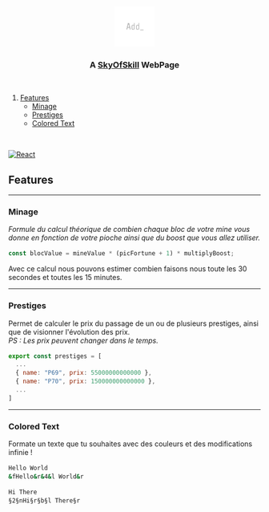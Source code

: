 <div align="center">
  <img src="src/assets/logo.png" alt="Logo" width="80" height="80">
  <h3 align="center">A <u>SkyOfSkill</u> WebPage</h3>
</div>

<br />

<ol>
  <li>
    <a href="#features">Features</a>
    <ul>
      <li><a href="#minage">Minage</a></li>
      <li><a href="#prestige">Prestiges</a></li>
      <li><a href="#colored-text">Colored Text</a></li>
    </ul>
  </li>
</ol>

<br />

[![React][React.js]][React-url]

## Features

---

### Minage

_Formule du calcul théorique de combien chaque bloc de votre mine vous donne en fonction de votre pioche ainsi que du boost que vous allez utiliser._

```js
const blocValue = mineValue * (picFortune + 1) * multiplyBoost;
```

Avec ce calcul nous pouvons estimer combien faisons nous toute les 30 secondes et toutes les 15 minutes.

---

### Prestiges

Permet de calculer le prix du passage de un ou de plusieurs prestiges, ainsi que de visionner l'évolution des prix.
<br />
_PS : Les prix peuvent changer dans le temps._

```js
export const prestiges = [
  ...
  { name: "P69", prix: 55000000000000 },
  { name: "P70", prix: 150000000000000 },
  ...
]
```

---

### Colored Text

Formate un texte que tu souhaites avec des couleurs et des modifications infinie !

```sh
Hello World
&fHello&r&4&l World&r
```
```sh
Hi There
§2§nHi§r§b§l There§r
```

[React.js]: https://img.shields.io/badge/React-20232A?style=for-the-badge&logo=react&logoColor=61DAFB
[React-url]: https://reactjs.org/
